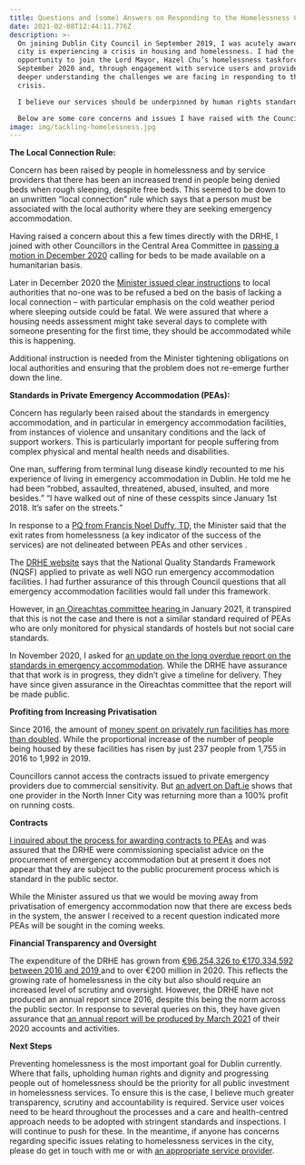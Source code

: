 ```yaml
---
title: Questions and (some) Answers on Responding to the Homelessness Crisis
date: 2021-02-08T12:44:11.776Z
description: >-
  On joining Dublin City Council in September 2019, I was acutely aware that the
  city is experiencing a crisis in housing and homelessness. I had the
  opportunity to join the Lord Mayor, Hazel Chu’s homelessness taskforce in
  September 2020 and, through engagement with service users and providers, got a
  deeper understanding the challenges we are facing in responding to this
  crisis. 

  I believe our services should be underpinned by human rights standards, mental and physical healthcare supports and an unequivocal commitment to ending homelessness and rough sleeping. 

  Below are some core concerns and issues I have raised with the Council and the answers I have got.
image: img/tackling-homelessness.jpg
---
```

**The Local Connection Rule:**


Concern has been raised by people in homelessness and by service providers that there has been an increased trend in people being denied beds when rough sleeping, despite free beds. This seemed to be down to an unwritten “local connection” rule which says that a person must be associated with the local authority where they are seeking emergency accommodation.

Having raised a concern about this a few times directly with the DRHE, I joined with other Councillors in the Central Area Committee in [passing a motion in December 2020](https://drive.google.com/file/d/1ILdE7iZwk-opTgcD3o1J1qRK610oJvPi/view?usp=sharing) calling for beds to be made available on a humanitarian basis. 

Later in December 2020 the [Minister issued clear instructions](https://drive.google.com/file/d/1GARZOqn3p8v22ArlB6CDjO0yNcLnBDFG/view?usp=sharing) to local authorities that no-one was to be refused a bed on the basis of lacking a local connection – with particular emphasis on the cold weather period where sleeping outside could be fatal. We were assured that where a housing needs assessment might take several days to complete with someone presenting for the first time, they should be accommodated while this is happening.

Additional instruction is needed from the Minister tightening obligations on local authorities and ensuring that the problem does not re-emerge further down the line. 


**Standards in Private Emergency Accommodation (PEAs):**

Concern has regularly been raised about the standards in emergency accommodation, and in particular in emergency accommodation facilities, from instances of violence and unsanitary conditions and the lack of support workers. This is particularly important for people suffering from complex physical and mental health needs and disabilities. 

One man, suffering from terminal lung disease kindly recounted to me his experience of living in emergency accommodation in Dublin. He told me he had been “robbed, assaulted, threatened, abused, insulted, and more besides.” “I have walked out of nine of these cesspits since January 1st 2018. It’s safer on the streets.” 

In response to a [PQ from Francis Noel Duffy, TD,](https://www.oireachtas.ie/en/debates/question/2020-09-08/409/?highlight%5B0%5D=existing) the Minister said that the exit rates from homelessness (a key indicator of the success of the services) are not delineated between PEAs and other services .

The [DRHE website](https://www.homelessdublin.ie/our-work/quality-standards) says that the National Quality Standards Framework (NQSF) applied to private as well NGO run emergency accommodation facilities. I had further assurance of this through Council questions that all emergency accommodation facilities would fall under this framework. 

However, in [an Oireachtas committee hearing ](https://www.oireachtas.ie/en/debates/debate/joint_committee_on_housing_local_government_and_heritage/2021-01-29/speech/60/)in January 2021, it transpired that this is not the case and there is not a similar standard required of PEAs who are only monitored for physical standards of hostels but not social care standards.

In November 2020, I asked for [an update on the long overdue report on the standards in emergency accommodation](https://drive.google.com/file/d/1zPLVjpHulfjpaLqameqGPM39cwAckoKC/view?usp=sharing). While the DRHE have assurance that that work is in progress, they didn’t give a timeline for delivery. They have since given assurance in the Oireachtas committee that the report will be made public.

**Profiting from Increasing Privatisation**

Since 2016, the amount of [money spent on privately run facilities has more than doubled](https://drive.google.com/file/d/140Iuc3Z2DVJCvC_ZI-EYqX78_SEhZAKc/view?usp=sharing). While the proportional increase of the number of people being housed by these facilities has risen by just 237 people from 1,755 in 2016 to 1,992 in 2019. 

Councillors cannot access the contracts issued to private emergency providers due to commercial sensitivity. But [an advert on Daft.ie](https://dublininquirer.com/2021/01/27/advert-for-homeless-hostel-estimates-profits-of-250-000-a-year) shows that one provider in the North Inner City was returning more than a 100% profit on running costs. 

**Contracts**

[I inquired about the process for awarding contracts to PEAs](https://drive.google.com/file/d/1K0Bdf1wPQxx9zTnw-EfzKTdJ_lsD_Pqv/view?usp=sharing) and was assured that the DRHE were commissioning specialist advice on the procurement of emergency accommodation but at present it does not appear that they are subject to the public procurement process which is standard in the public sector.

While the Minister assured us that we would be moving away from privatisation of emergency accommodation now that there are excess beds in the system, the answer I received to a recent question indicated more PEAs will be sought in the coming weeks.

**Financial Transparency and Oversight**

The expenditure of the DRHE has grown from [€96,254,326 to €170,334,592 between 2016 and 2019 ](https://drive.google.com/file/d/140Iuc3Z2DVJCvC_ZI-EYqX78_SEhZAKc/view?usp=sharing)and to over €200 million in 2020. This reflects the growing rate of homelessness in the city but also should require an increased level of scrutiny and oversight. However, the DRHE have not produced an annual report since 2016, despite this being the norm across the public sector. In response to several queries on this, they have given assurance that [an annual report will be produced by March 2021](https://www.oireachtas.ie/en/debates/debate/joint_committee_on_housing_local_government_and_heritage/2021-01-29/speech/70/) of their 2020 accounts and activities. 

**Next Steps**

Preventing homelessness is the most important goal for Dublin currently. Where that fails, upholding human rights and dignity and progressing people out of homelessness should be the priority for all public investment in homelessness services. To ensure this is the case, I believe much greater transparency, scrutiny and accountability is required. Service user voices need to be heard throughout the processes and a care and health-centred approach needs to be adopted with stringent standards and inspections. I will continue to push for these. 
In the meantime, if anyone has concerns regarding specific issues relating to homelessness services in the city, please do get in touch with me or with [an appropriate service provider](https://www.citizensinformation.ie/en/housing/losing_your_home/agencies_for_homeless_people.html).